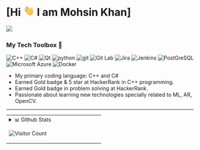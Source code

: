 # [Hi <img src="https://raw.githubusercontent.com/ABSphreak/ABSphreak/master/gifs/Hi.gif" width="30px"> I am Mohsin Khan] 
[<img height="30" src="https://img.shields.io/badge/linkedin-blue.svg?&style=for-the-badge&logo=linkedin&logoColor=white" />][LinkedIn]

### My Tech Toolbox 🧰 

<p align="left">
<img src="https://i.pinimg.com/originals/99/f8/87/99f887833c475448723d3c9ac16c179b.png" alt="C++" width="40" height="40"/> 
<img src="https://upload.wikimedia.org/wikipedia/commons/thumb/0/0d/C_Sharp_wordmark.svg/768px-C_Sharp_wordmark.svg.png" alt="C#" height="40"/> 
<img src="https://upload.wikimedia.org/wikipedia/commons/thumb/0/0b/Qt_logo_2016.svg/1280px-Qt_logo_2016.svg.png" alt="Qt" height="40"/>
<img src="https://cdn3.iconfinder.com/data/icons/logos-and-brands-adobe/512/267_Python-512.png" alt="python" width="40" height="40"/> 
<img src="https://www.vectorlogo.zone/logos/git-scm/git-scm-icon.svg" alt="git" width="40" height="40"/> 
<img src="https://upload.wikimedia.org/wikipedia/commons/thumb/e/e1/GitLab_logo.svg/1920px-GitLab_logo.svg.png" alt="Git Lab" width="100" height="40"/> 
<img src="https://upload.wikimedia.org/wikipedia/commons/4/4a/Jira_Software%402x-blue.png" alt="Jira" width="150" height="40"/>
<img src="https://upload.wikimedia.org/wikipedia/commons/thumb/e/e3/Jenkins_logo_with_title.svg/1920px-Jenkins_logo_with_title.svg.png" alt="Jenkins" width="100" height="40"/> 
<img src="https://upload.wikimedia.org/wikipedia/commons/2/29/Postgresql_elephant.svg" alt="PostGreSQL" width="40" height="40"/>
<img src="https://upload.wikimedia.org/wikipedia/commons/thumb/a/a8/Microsoft_Azure_Logo.svg/1920px-Microsoft_Azure_Logo.svg.png" alt="Microsoft Azure" width="60" height="25" align="top"/>
<img src="https://cdn3.iconfinder.com/data/icons/logos-and-brands-adobe/512/97_Docker-512.png" alt="Docker" width="40" height="40"/>
</p>

 

* My primary coding language: C++ and C#
* Earned Gold badge & 5 star at HackerRank in C++ programming.
* Earned Gold badge in problem solving at HackerRank.
* Passionate about learning new technologies specially related to ML, AR, OpenCV.

---

<table><tr><td valign="top" width="50%">

 <details>
<summary>📊 Github Stats</summary>

<p align="center"> <img src="https://github-readme-stats.vercel.app/api?username=mohsinrafikkhan&show_icons=true&theme=gotham" alt="Mohsin Khan | Stats" />

</details>


 ![Visitor Count](https://profile-counter.glitch.me/{mohsinrafikkhan}/count.svg)


[gmail]: https://gmail.com
[linkedin]: https://www.linkedin.com/in/mohsinrafikkhan/
